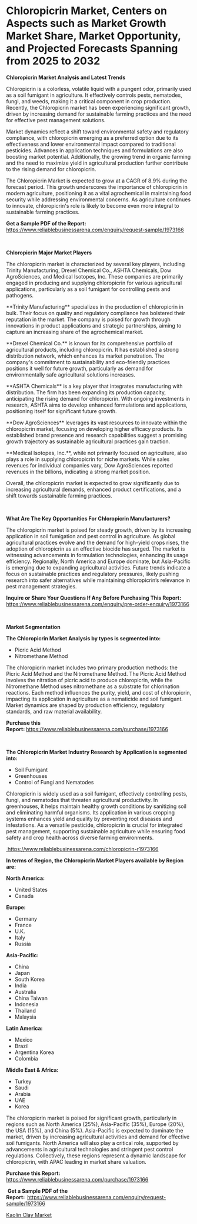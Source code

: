 <p><h1>Chloropicrin Market, Centers on Aspects such as Market Growth Market Share, Market Opportunity, and Projected Forecasts Spanning from 2025 to 2032</h1></p><p><strong>Chloropicrin Market Analysis and Latest Trends</strong></p>
<p><p>Chloropicrin is a colorless, volatile liquid with a pungent odor, primarily used as a soil fumigant in agriculture. It effectively controls pests, nematodes, fungi, and weeds, making it a critical component in crop production. Recently, the Chloropicrin market has been experiencing significant growth, driven by increasing demand for sustainable farming practices and the need for effective pest management solutions.</p><p>Market dynamics reflect a shift toward environmental safety and regulatory compliance, with chloropicrin emerging as a preferred option due to its effectiveness and lower environmental impact compared to traditional pesticides. Advances in application techniques and formulations are also boosting market potential. Additionally, the growing trend in organic farming and the need to maximize yield in agricultural production further contribute to the rising demand for chloropicrin.</p><p>The Chloropicrin Market is expected to grow at a CAGR of 8.9% during the forecast period. This growth underscores the importance of chloropicrin in modern agriculture, positioning it as a vital agrochemical in maintaining food security while addressing environmental concerns. As agriculture continues to innovate, chloropicrin's role is likely to become even more integral to sustainable farming practices.</p></p>
<p><strong>Get a Sample PDF of the Report:&nbsp;</strong> <a href="https://www.reliablebusinessarena.com/enquiry/request-sample/1973166?utm_campaign=1948&utm_medium=2&utm_source=Github&utm_content=ia&utm_term=31012025&utm_id=chloropicrin">https://www.reliablebusinessarena.com/enquiry/request-sample/1973166</a></p>
<p>&nbsp;</p>
<p><strong>Chloropicrin Major Market Players</strong></p>
<p><p>The chloropicrin market is characterized by several key players, including Trinity Manufacturing, Drexel Chemical Co., ASHTA Chemicals, Dow AgroSciences, and Medical Isotopes, Inc. These companies are primarily engaged in producing and supplying chloropicrin for various agricultural applications, particularly as a soil fumigant for controlling pests and pathogens.</p><p>**Trinity Manufacturing** specializes in the production of chloropicrin in bulk. Their focus on quality and regulatory compliance has bolstered their reputation in the market. The company is poised for growth through innovations in product applications and strategic partnerships, aiming to capture an increasing share of the agrochemical market.</p><p>**Drexel Chemical Co.** is known for its comprehensive portfolio of agricultural products, including chloropicrin. It has established a strong distribution network, which enhances its market penetration. The company's commitment to sustainability and eco-friendly practices positions it well for future growth, particularly as demand for environmentally safe agricultural solutions increases.</p><p>**ASHTA Chemicals** is a key player that integrates manufacturing with distribution. The firm has been expanding its production capacity, anticipating the rising demand for chloropicrin. With ongoing investments in research, ASHTA aims to develop enhanced formulations and applications, positioning itself for significant future growth.</p><p>**Dow AgroSciences** leverages its vast resources to innovate within the chloropicrin market, focusing on developing higher efficacy products. Its established brand presence and research capabilities suggest a promising growth trajectory as sustainable agricultural practices gain traction.</p><p>**Medical Isotopes, Inc.**, while not primarily focused on agriculture, also plays a role in supplying chloropicrin for niche markets. While sales revenues for individual companies vary, Dow AgroSciences reported revenues in the billions, indicating a strong market position.</p><p>Overall, the chloropicrin market is expected to grow significantly due to increasing agricultural demands, enhanced product certifications, and a shift towards sustainable farming practices.</p></p>
<p>&nbsp;</p>
<p><strong>What Are The Key Opportunities For Chloropicrin Manufacturers?</strong></p>
<p><p>The chloropicrin market is poised for steady growth, driven by its increasing application in soil fumigation and pest control in agriculture. As global agricultural practices evolve and the demand for high-yield crops rises, the adoption of chloropicrin as an effective biocide has surged. The market is witnessing advancements in formulation technologies, enhancing its usage efficiency. Regionally, North America and Europe dominate, but Asia-Pacific is emerging due to expanding agricultural activities. Future trends indicate a focus on sustainable practices and regulatory pressures, likely pushing research into safer alternatives while maintaining chloropicrin’s relevance in pest management strategies.</p></p>
<p><strong>Inquire or Share Your Questions If Any Before Purchasing This Report:</strong> <a href="https://www.reliablebusinessarena.com/enquiry/pre-order-enquiry/1973166?utm_campaign=1948&utm_medium=2&utm_source=Github&utm_content=ia&utm_term=31012025&utm_id=chloropicrin">https://www.reliablebusinessarena.com/enquiry/pre-order-enquiry/1973166</a></p>
<p>&nbsp;</p>
<p><strong>Market Segmentation</strong></p>
<p><strong>The Chloropicrin Market Analysis by types is segmented into:</strong></p>
<p><ul><li>Picric Acid Method</li><li>Nitromethane Method</li></ul></p>
<p><p>The chloropicrin market includes two primary production methods: the Picric Acid Method and the Nitromethane Method. The Picric Acid Method involves the nitration of picric acid to produce chloropicrin, while the Nitromethane Method uses nitromethane as a substrate for chlorination reactions. Each method influences the purity, yield, and cost of chloropicrin, impacting its application in agriculture as a nematicide and soil fumigant. Market dynamics are shaped by production efficiency, regulatory standards, and raw material availability.</p></p>
<p><strong>Purchase this Report:&nbsp;</strong><a href="https://www.reliablebusinessarena.com/purchase/1973166?utm_campaign=1948&utm_medium=2&utm_source=Github&utm_content=ia&utm_term=31012025&utm_id=chloropicrin">https://www.reliablebusinessarena.com/purchase/1973166</a></p>
<p>&nbsp;</p>
<p><strong>The Chloropicrin Market Industry Research by Application is segmented into:</strong></p>
<p><ul><li>Soil Fumigant</li><li>Greenhouses</li><li>Control of Fungi and Nematodes</li></ul></p>
<p><p>Chloropicrin is widely used as a soil fumigant, effectively controlling pests, fungi, and nematodes that threaten agricultural productivity. In greenhouses, it helps maintain healthy growth conditions by sanitizing soil and eliminating harmful organisms. Its application in various cropping systems enhances yield and quality by preventing root diseases and infestations. As a versatile pesticide, chloropicrin is crucial for integrated pest management, supporting sustainable agriculture while ensuring food safety and crop health across diverse farming environments.</p></p>
<p><a href="https://www.reliablebusinessarena.com/chloropicrin-r1973166?utm_campaign=1948&utm_medium=2&utm_source=Github&utm_content=ia&utm_term=31012025&utm_id=chloropicrin">&nbsp;https://www.reliablebusinessarena.com/chloropicrin-r1973166</a></p>
<p><strong>In terms of Region, the Chloropicrin Market Players available by Region are:</strong></p>
<p>
    <p> <strong> North America: </strong>
        <ul>
            <li>United States</li>
            <li>Canada</li>
        </ul>
        </p> 
    <p> <strong> Europe: </strong>
        <ul>
            <li>Germany</li>
            <li>France</li>
            <li>U.K.</li>
            <li>Italy</li>
            <li>Russia</li>
        </ul>
        </p> 
    <p> <strong> Asia-Pacific: </strong>
        <ul>
            <li>China</li>
            <li>Japan</li>
            <li>South Korea</li>
            <li>India</li>
            <li>Australia</li>
            <li>China Taiwan</li>
            <li>Indonesia</li>
            <li>Thailand</li>
            <li>Malaysia</li>
        </ul>
        </p> 
    <p> <strong> Latin America: </strong>
        <ul>
            <li>Mexico</li>
            <li>Brazil</li>
            <li>Argentina Korea</li>
            <li>Colombia</li>
        </ul>
        </p> 
    <p> <strong> Middle East & Africa: </strong>
        <ul>
            <li>Turkey</li>
            <li>Saudi</li>
            <li>Arabia</li>
            <li>UAE</li>
            <li>Korea</li>
        </ul>
    </p>
    </p>
<p><p>The chloropicrin market is poised for significant growth, particularly in regions such as North America (25%), Asia-Pacific (35%), Europe (20%), the USA (15%), and China (5%). Asia-Pacific is expected to dominate the market, driven by increasing agricultural activities and demand for effective soil fumigants. North America will also play a critical role, supported by advancements in agricultural technologies and stringent pest control regulations. Collectively, these regions represent a dynamic landscape for chloropicrin, with APAC leading in market share valuation.</p></p>
<p><strong>Purchase this Report: </strong><a href="https://www.reliablebusinessarena.com/purchase/1973166?utm_campaign=1948&utm_medium=2&utm_source=Github&utm_content=ia&utm_term=31012025&utm_id=chloropicrin">https://www.reliablebusinessarena.com/purchase/1973166</a></p>
<p>&nbsp;<strong>Get a Sample PDF of the Report:&nbsp;&nbsp;</strong><a href="https://www.reliablebusinessarena.com/enquiry/request-sample/1973166?utm_campaign=1948&utm_medium=2&utm_source=Github&utm_content=ia&utm_term=31012025&utm_id=chloropicrin">https://www.reliablebusinessarena.com/enquiry/request-sample/1973166</a></p>
<p><strong></strong></p>
<p><p><a href="https://github.com/rahu1506/Market-Research-Report-List-6/blob/main/kaolin-clay-market.md?utm_campaign=1948&utm_medium=2&utm_source=Github&utm_content=ia&utm_term=31012025&utm_id=chloropicrin">Kaolin Clay Market</a></p></p>